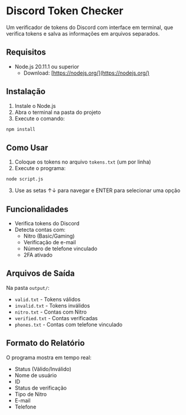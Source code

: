 # Discord Token Checker

Um verificador de tokens do Discord com interface em terminal, que verifica tokens e salva as informações em arquivos separados.

## Requisitos

- Node.js 20.11.1 ou superior
  - Download: [https://nodejs.org/](https://nodejs.org/)

## Instalação

1. Instale o Node.js
2. Abra o terminal na pasta do projeto
3. Execute o comando:
```bash
npm install
```

## Como Usar

1. Coloque os tokens no arquivo `tokens.txt` (um por linha)
2. Execute o programa:
```bash
node script.js
```
3. Use as setas ↑↓ para navegar e ENTER para selecionar uma opção

## Funcionalidades

- Verifica tokens do Discord
- Detecta contas com:
  - Nitro (Basic/Gaming)
  - Verificação de e-mail
  - Número de telefone vinculado
  - 2FA ativado

## Arquivos de Saída

Na pasta `output/`:
- `valid.txt` - Tokens válidos
- `invalid.txt` - Tokens inválidos
- `nitro.txt` - Contas com Nitro
- `verified.txt` - Contas verificadas
- `phones.txt` - Contas com telefone vinculado

## Formato do Relatório

O programa mostra em tempo real:
- Status (Válido/Inválido)
- Nome de usuário
- ID
- Status de verificação
- Tipo de Nitro
- E-mail
- Telefone